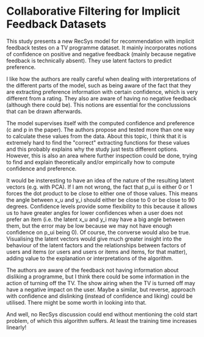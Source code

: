# Collaborative Filtering for Implicit Feedback Datasets

This study presents a new RecSys model for recommendation with implicit feedback testes on a TV programme dataset. It mainly incorporates notions of confidence
on positive and negative feedback (mainly because negative feedback is technically absent). They use latent factors to predict preference.

I like how the authors are really careful when dealing with interpretations of the different parts of the model, such as being aware of
the fact that they are extracting preference information with certain confidence, which is very different from a rating. They also are aware
of having no negative feedback (although there could be). This notions are essential for the conclussions that can be drawn afterwards.

The model supervises itself with the computed confidence and preference (c and p in the paper). The authors propose and tested more than
one way to calculate these values from the data. About this topic, I think that it is extremely hard to find the "correct" extracting 
functions for these values and this probably explains why the study just tests different options. However, this is also an area where
further inspection could be done, trying to find and explain theoretically and/or empirically how to compute confidence and preference.

It would be insteresting to have an idea of the nature of the resulting latent vectors (e.g. with PCA). If I am not wrong, the fact that p_ui
is either 0 or 1 forces the dot product to be close to either one of those values. This means the angle between x_u and y_i should either
be close to 0 or be close to 90 degrees. Confidence levels provide some flexibility to this because it allows us to have greater angles
for lower confidences when a user does not prefer an item (i.e. the latent x_u and y_i may have a big angle between them, but the error may
be low because we may not have enough confidence on p_ui being 0). Of course, the converse would also be true. Visualising the latent vectors
would give much greater insight into the behaviour of the latent factors and the relationships between factors of users and items (or users and
users or items and items, for that matter), adding value to the explanation or interpretations of the algorithm.

The authors are aware of the feedback not having information about disliking a programme, but I think there could be some information in the
action of turning off the TV. The show airing when the TV is turned off may have a negative impact on the user. Maybe a similar, but reverse,
approach with confidence and dislinking (instead of confidence and liking) could be utilised. There might be some worth in looking into that.

And well, no RecSys discussion could end without mentioning the cold start problem, of which this algorithm suffers. At least the training time
increases linearly!
